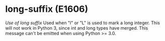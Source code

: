 # long-suffix (E1606)
*Use of long suffix* Used when "l" or "L" is used to mark a long
integer. This will not work in Python 3, since int and long types have
merged. This message can't be emitted when using Python \>= 3.0.
